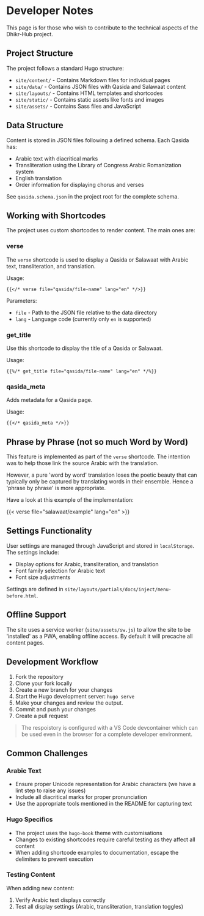 # Developer Notes

This page is for those who wish to contribute to the technical aspects of the Dhikr-Hub project.

## Project Structure

The project follows a standard Hugo structure:

- `site/content/` - Contains Markdown files for individual pages
- `site/data/` - Contains JSON files with Qasida and Salawaat content
- `site/layouts/` - Contains HTML templates and shortcodes
- `site/static/` - Contains static assets like fonts and images
- `site/assets/` - Contains Sass files and JavaScript

## Data Structure

Content is stored in JSON files following a defined schema. Each Qasida has:

- Arabic text with diacritical marks
- Transliteration using the Library of Congress Arabic Romanization system
- English translation
- Order information for displaying chorus and verses

See `qasida.schema.json` in the project root for the complete schema.

## Working with Shortcodes

The project uses custom shortcodes to render content. The main ones are:

### verse

The `verse` shortcode is used to display a Qasida or Salawaat with Arabic text, transliteration, and translation.

Usage:
```
{{</* verse file="qasida/file-name" lang="en" */>}}
```

Parameters:
- `file` - Path to the JSON file relative to the data directory
- `lang` - Language code (currently only `en` is supported)

### get_title

Use this shortcode to display the title of a Qasida or Salawaat.

Usage:
```
{{%/* get_title file="qasida/file-name" lang="en" */%}}
```

### qasida_meta

Adds metadata for a Qasida page.

Usage:
```
{{</* qasida_meta */>}}
```

## Phrase by Phrase (not so much Word by Word)

This feature is implemented as part of the `verse` shortcode.
The intention was to help those link the source Arabic with the translation.

However, a pure 'word by word' translation loses the poetic beauty
that can typically only be captured by translating words in their ensemble.
Hence a 'phrase by phrase' is more appropriate.

Have a look at this example of the implementation:

{{< verse file="salawaat/example" lang="en" >}}

## Settings Functionality

User settings are managed through JavaScript and stored in `localStorage`. The settings include:

- Display options for Arabic, transliteration, and translation
- Font family selection for Arabic text
- Font size adjustments

Settings are defined in `site/layouts/partials/docs/inject/menu-before.html`.

## Offline Support

The site uses a service worker (`site/assets/sw.js`) to allow the site to be 'installed'
as a PWA, enabling offline access.
By default it will precache all content pages.

## Development Workflow

1. Fork the repository
2. Clone your fork locally
3. Create a new branch for your changes
4. Start the Hugo development server: `hugo serve`
5. Make your changes and review the output.
6. Commit and push your changes
7. Create a pull request

> The respoistory is configured with a VS Code devcontainer which can be used even in the
> browser for a complete developer environment.

## Common Challenges

### Arabic Text

- Ensure proper Unicode representation for Arabic characters (we have a lint step to raise any issues)
- Include all diacritical marks for proper pronunciation
- Use the appropriate tools mentioned in the README for capturing text

### Hugo Specifics

- The project uses the `hugo-book` theme with customisations
- Changes to existing shortcodes require careful testing as they affect all content
- When adding shortcode examples to documentation, escape the delimiters to prevent execution

### Testing Content

When adding new content:

1. Verify Arabic text displays correctly
2. Test all display settings (Arabic, transliteration, translation toggles)
